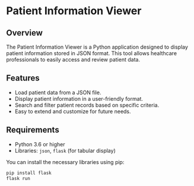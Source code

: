 # Patient Information Viewer

## Overview

The Patient Information Viewer is a Python application designed to display patient information stored in JSON format. This tool allows healthcare professionals to easily access and review patient data.

## Features

- Load patient data from a JSON file.
- Display patient information in a user-friendly format.
- Search and filter patient records based on specific criteria.
- Easy to extend and customize for future needs.

## Requirements

- Python 3.6 or higher
- Libraries: `json`, `flask` (for tabular display)

You can install the necessary libraries using pip:

```bash
pip install flask
flask run
